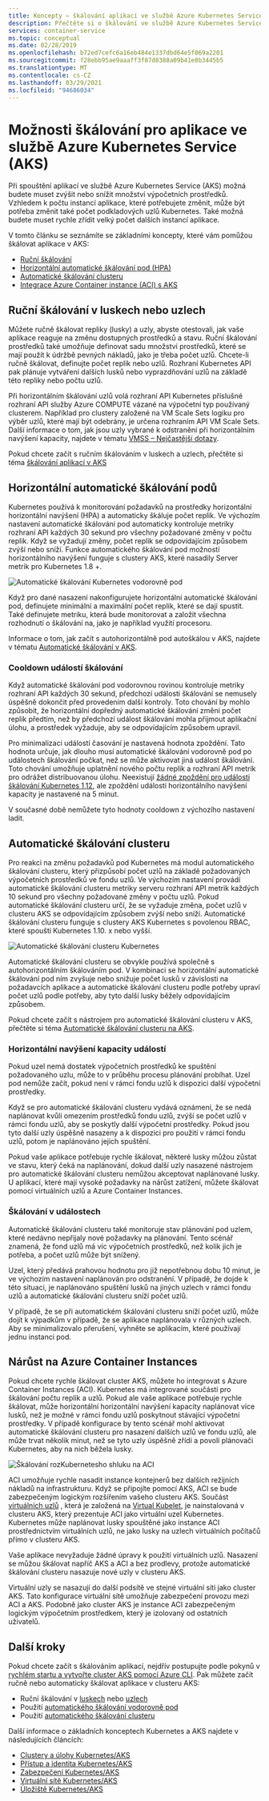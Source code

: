 ```yaml
---
title: Koncepty – škálování aplikací ve službě Azure Kubernetes Services (AKS)
description: Přečtěte si o škálování ve službě Azure Kubernetes Service (AKS), včetně horizontálního automatického škálování pod automatickým škálováním, automatického škálování clusteru a konektoru Azure Container Instances.
services: container-service
ms.topic: conceptual
ms.date: 02/28/2019
ms.openlocfilehash: b72ed7cefc6a16eb484e1337dbd64e5f069a2201
ms.sourcegitcommit: f28ebb95ae9aaaff3f87d8388a09b41e0b3445b5
ms.translationtype: MT
ms.contentlocale: cs-CZ
ms.lasthandoff: 03/29/2021
ms.locfileid: "94686034"
---
```

# <a name="scaling-options-for-applications-in-azure-kubernetes-service-aks"></a>Možnosti škálování pro aplikace ve službě Azure Kubernetes Service (AKS)

Při spouštění aplikací ve službě Azure Kubernetes Service (AKS) možná budete muset zvýšit nebo snížit množství výpočetních prostředků. Vzhledem k počtu instancí aplikace, které potřebujete změnit, může být potřeba změnit také počet podkladových uzlů Kubernetes. Také možná budete muset rychle zřídit velký počet dalších instancí aplikace.

V tomto článku se seznámíte se základními koncepty, které vám pomůžou škálovat aplikace v AKS:

- [Ruční škálování](#manually-scale-pods-or-nodes)
- [Horizontální automatické škálování pod (HPA)](#horizontal-pod-autoscaler)
- [Automatické škálování clusteru](#cluster-autoscaler)
- [Integrace Azure Container instance (ACI) s AKS](#burst-to-azure-container-instances)

## <a name="manually-scale-pods-or-nodes"></a>Ruční škálování v luskech nebo uzlech

Můžete ručně škálovat repliky (lusky) a uzly, abyste otestovali, jak vaše aplikace reaguje na změnu dostupných prostředků a stavu. Ruční škálování prostředků také umožňuje definovat sadu množství prostředků, které se mají použít k údržbě pevných nákladů, jako je třeba počet uzlů. Chcete-li ručně škálovat, definujte počet replik nebo uzlů. Rozhraní Kubernetes API pak plánuje vytváření dalších lusků nebo vyprazdňování uzlů na základě této repliky nebo počtu uzlů.

Při horizontálním škálování uzlů volá rozhraní API Kubernetes příslušné rozhraní API služby Azure COMPUTE vázané na výpočetní typ používaný clusterem. Například pro clustery založené na VM Scale Sets logiku pro výběr uzlů, které mají být odebrány, je určena rozhraním API VM Scale Sets. Další informace o tom, jak jsou uzly vybrané k odstranění při horizontálním navýšení kapacity, najdete v tématu [VMSS – Nejčastější dotazy](../virtual-machine-scale-sets/virtual-machine-scale-sets-faq.md#if-i-reduce-my-scale-set-capacity-from-20-to-15-which-vms-are-removed).

Pokud chcete začít s ručním škálováním v luskech a uzlech, přečtěte si téma [škálování aplikací v AKS][aks-scale]

## <a name="horizontal-pod-autoscaler"></a>Horizontální automatické škálování podů

Kubernetes používá k monitorování požadavků na prostředky horizontální horizontální navýšení (HPA) a automaticky škáluje počet replik. Ve výchozím nastavení automatické škálování pod automaticky kontroluje metriky rozhraní API každých 30 sekund pro všechny požadované změny v počtu replik. Když se vyžadují změny, počet replik se odpovídajícím způsobem zvýší nebo sníží. Funkce automatického škálování pod možností horizontálního navýšení funguje s clustery AKS, které nasadily Server metrik pro Kubernetes 1.8 +.

![Automatické škálování Kubernetes vodorovně pod](media/concepts-scale/horizontal-pod-autoscaling.png)

Když pro dané nasazení nakonfigurujete horizontální automatické škálování pod, definujete minimální a maximální počet replik, které se dají spustit. Také definujete metriku, která bude monitorovat a založit všechna rozhodnutí o škálování na, jako je například využití procesoru.

Informace o tom, jak začít s autohorizontálně pod autoškálou v AKS, najdete v tématu [Automatické škálování v AKS][aks-hpa].

### <a name="cooldown-of-scaling-events"></a>Cooldown událostí škálování

Když automatické škálování pod vodorovnou rovinou kontroluje metriky rozhraní API každých 30 sekund, předchozí události škálování se nemusely úspěšně dokončit před provedením další kontroly. Toto chování by mohlo způsobit, že horizontální dopředný automatické škálování změní počet replik předtím, než by předchozí událost škálování mohla přijmout aplikační úlohu, a prostředek vyžaduje, aby se odpovídajícím způsobem upravil.

Pro minimalizaci událostí časování je nastavená hodnota zpoždění. Tato hodnota určuje, jak dlouho musí automatické škálování vodorovně pod po událostech škálování počkat, než se může aktivovat jiná událost škálování. Toto chování umožňuje uplatnění nového počtu replik a rozhraní API metrik pro odrážet distribuovanou úlohu. Neexistují [žádné zpoždění pro události škálování Kubernetes 1,12](https://kubernetes.io/docs/tasks/run-application/horizontal-pod-autoscale/#support-for-cooldown-delay), ale zpoždění událostí horizontálního navýšení kapacity je nastavené na 5 minut.

V současné době nemůžete tyto hodnoty cooldown z výchozího nastavení ladit.

## <a name="cluster-autoscaler"></a>Automatické škálování clusteru

Pro reakci na změnu požadavků pod Kubernetes má modul automatického škálování clusteru, který přizpůsobí počet uzlů na základě požadovaných výpočetních prostředků ve fondu uzlů. Ve výchozím nastavení provádí automatické škálování clusteru metriky serveru rozhraní API metrik každých 10 sekund pro všechny požadované změny v počtu uzlů. Pokud automatické škálování clusteru určí, že se vyžaduje změna, počet uzlů v clusteru AKS se odpovídajícím způsobem zvýší nebo sníží. Automatické škálování clusteru funguje s clustery AKS Kubernetes s povolenou RBAC, které spouští Kubernetes 1.10. x nebo vyšší.

![Automatické škálování clusteru Kubernetes](media/concepts-scale/cluster-autoscaler.png)

Automatické škálování clusteru se obvykle používá společně s autohorizontálním škálováním pod. V kombinaci se horizontální automatické škálování pod ním zvyšuje nebo snižuje počet lusků v závislosti na požadavcích aplikace a automatické škálování clusteru podle potřeby upraví počet uzlů podle potřeby, aby tyto další lusky běžely odpovídajícím způsobem.

Pokud chcete začít s nástrojem pro automatické škálování clusteru v AKS, přečtěte si téma [Automatické škálování clusteru na AKS][aks-cluster-autoscaler].

### <a name="scale-out-events"></a>Horizontální navýšení kapacity událostí

Pokud uzel nemá dostatek výpočetních prostředků ke spuštění požadovaného uzlu, může to v průběhu procesu plánování probíhat. Uzel pod nemůže začít, pokud není v rámci fondu uzlů k dispozici další výpočetní prostředky.

Když se pro automatické škálování clusteru vydává oznámení, že se nedá naplánovat kvůli omezením prostředků fondu uzlů, zvýší se počet uzlů v rámci fondu uzlů, aby se poskytly další výpočetní prostředky. Pokud jsou tyto další uzly úspěšně nasazeny a k dispozici pro použití v rámci fondu uzlů, potom je naplánováno jejich spuštění.

Pokud vaše aplikace potřebuje rychle škálovat, některé lusky můžou zůstat ve stavu, který čeká na naplánování, dokud další uzly nasazené nástrojem pro automatické škálování clusteru nemůžou akceptovat naplánované lusky. U aplikací, které mají vysoké požadavky na nárůst zatížení, můžete škálovat pomocí virtuálních uzlů a Azure Container Instances.

### <a name="scale-in-events"></a>Škálování v událostech

Automatické škálování clusteru také monitoruje stav plánování pod uzlem, které nedávno nepřijaly nové požadavky na plánování. Tento scénář znamená, že fond uzlů má víc výpočetních prostředků, než kolik jich je potřeba, a počet uzlů může být snížený.

Uzel, který předává prahovou hodnotu pro již nepotřebnou dobu 10 minut, je ve výchozím nastavení naplánován pro odstranění. V případě, že dojde k této situaci, je naplánováno spuštění lusků na jiných uzlech v rámci fondu uzlů a automatické škálování clusteru sníží počet uzlů.

V případě, že se při automatickém škálování clusteru sníží počet uzlů, může dojít k výpadkům v případě, že se aplikace naplánovala v různých uzlech. Aby se minimalizovalo přerušení, vyhněte se aplikacím, které používají jednu instanci pod.

## <a name="burst-to-azure-container-instances"></a>Nárůst na Azure Container Instances

Pokud chcete rychle škálovat cluster AKS, můžete ho integrovat s Azure Container Instances (ACI). Kubernetes má integrované součásti pro škálování počtu replik a uzlů. Pokud ale vaše aplikace potřebuje rychle škálovat, může horizontální horizontální navýšení kapacity naplánovat více lusků, než je možné v rámci fondu uzlů poskytnout stávající výpočetní prostředky. V případě konfigurace by tento scénář mohl aktivovat automatické škálování clusteru pro nasazení dalších uzlů ve fondu uzlů, ale může trvat několik minut, než se tyto uzly úspěšně zřídí a povolí plánovači Kubernetes, aby na nich běžela lusky.

![Škálování rozKubernetesho shluku na ACI](media/concepts-scale/burst-scaling.png)

ACI umožňuje rychle nasadit instance kontejnerů bez dalších režijních nákladů na infrastrukturu. Když se připojíte pomocí AKS, ACI se bude zabezpečeným logickým rozšířením vašeho clusteru AKS. Součást [virtuálních uzlů][virtual-nodes-cli] , která je založená na [Virtual Kubelet][virtual-kubelet], je nainstalovaná v clusteru AKS, který prezentuje ACI jako virtuální uzel Kubernetes. Kubernetes může naplánovat lusky spouštěné jako instance ACI prostřednictvím virtuálních uzlů, ne jako lusky na uzlech virtuálních počítačů přímo v clusteru AKS.

Vaše aplikace nevyžaduje žádné úpravy k použití virtuálních uzlů. Nasazení se můžou škálovat napříč AKS a ACI a bez prodlevy, protože automatické škálování clusteru nasazuje nové uzly v clusteru AKS.

Virtuální uzly se nasazují do další podsítě ve stejné virtuální síti jako cluster AKS. Tato konfigurace virtuální sítě umožňuje zabezpečení provozu mezi ACI a AKS. Podobně jako cluster AKS je instance ACI zabezpečeným logickým výpočetním prostředkem, který je izolovaný od ostatních uživatelů.

## <a name="next-steps"></a>Další kroky

Pokud chcete začít s škálováním aplikací, nejdřív postupujte podle pokynů v [rychlém startu a vytvořte cluster AKS pomocí Azure CLI][aks-quickstart]. Pak můžete začít ručně nebo automaticky škálovat aplikace v clusteru AKS:

- Ruční škálování v [luskech][aks-manually-scale-pods] nebo [uzlech][aks-manually-scale-nodes]
- Použití [automatického škálování vodorovně pod][aks-hpa]
- Použití [automatického škálování clusteru][aks-cluster-autoscaler]

Další informace o základních konceptech Kubernetes a AKS najdete v následujících článcích:

- [Clustery a úlohy Kubernetes/AKS][aks-concepts-clusters-workloads]
- [Přístup a identita Kubernetes/AKS][aks-concepts-identity]
- [Zabezpečení Kubernetes/AKS][aks-concepts-security]
- [Virtuální sítě Kubernetes/AKS][aks-concepts-network]
- [Úložiště Kubernetes/AKS][aks-concepts-storage]

<!-- LINKS - external -->
[virtual-kubelet]: https://virtual-kubelet.io/

<!-- LINKS - internal -->
[aks-quickstart]: kubernetes-walkthrough.md
[aks-hpa]: tutorial-kubernetes-scale.md#autoscale-pods
[aks-scale]: tutorial-kubernetes-scale.md
[aks-manually-scale-pods]: tutorial-kubernetes-scale.md#manually-scale-pods
[aks-manually-scale-nodes]: tutorial-kubernetes-scale.md#manually-scale-aks-nodes
[aks-cluster-autoscaler]: ./cluster-autoscaler.md
[aks-concepts-clusters-workloads]: concepts-clusters-workloads.md
[aks-concepts-security]: concepts-security.md
[aks-concepts-storage]: concepts-storage.md
[aks-concepts-identity]: concepts-identity.md
[aks-concepts-network]: concepts-network.md
[virtual-nodes-cli]: virtual-nodes-cli.md
